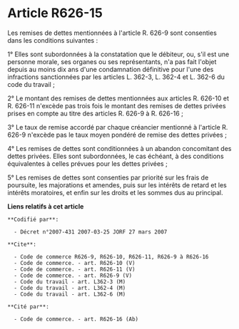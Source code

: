 # Article R626-15

Les remises de dettes mentionnées à l'article R. 626-9 sont consenties dans les conditions suivantes :

1° Elles sont subordonnées à la constatation que le débiteur, ou, s'il est une personne morale, ses organes ou ses
représentants, n'a pas fait l'objet depuis au moins dix ans d'une condamnation définitive pour l'une des infractions
sanctionnées par les articles L. 362-3, L. 362-4 et L. 362-6 du code du travail ;

2° Le montant des remises de dettes mentionnées aux articles R. 626-10 et R. 626-11 n'excède pas trois fois le montant des
remises de dettes privées prises en compte au titre des articles R. 626-9 à R. 626-16 ;

3° Le taux de remise accordé par chaque créancier mentionné à l'article R. 626-9 n'excède pas le taux moyen pondéré de remise
des dettes privées ;

4° Les remises de dettes sont conditionnées à un abandon concomitant des dettes privées. Elles sont subordonnées, le cas
échéant, à des conditions équivalentes à celles prévues pour les dettes privées ;

5° Les remises de dettes sont consenties par priorité sur les frais de poursuite, les majorations et amendes, puis sur les
intérêts de retard et les intérêts moratoires, et enfin sur les droits et les sommes dus au principal.

**Liens relatifs à cet article**

	**Codifié par**:

	  - Décret n°2007-431 2007-03-25 JORF 27 mars 2007

	**Cite**:

	  - Code de commerce R626-9, R626-10, R626-11, R626-9 à R626-16
	  - Code de commerce. - art. R626-10 (V)
	  - Code de commerce. - art. R626-11 (V)
	  - Code de commerce. - art. R626-9 (V)
	  - Code du travail - art. L362-3 (M)
	  - Code du travail - art. L362-4 (M)
	  - Code du travail - art. L362-6 (M)

	**Cité par**:

	  - Code de commerce. - art. R626-16 (Ab)
